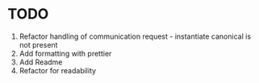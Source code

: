 # TODO

1. Refactor handling of communication request - instantiate canonical is not present
2. Add formatting with prettier
3. Add Readme
4. Refactor for readability
